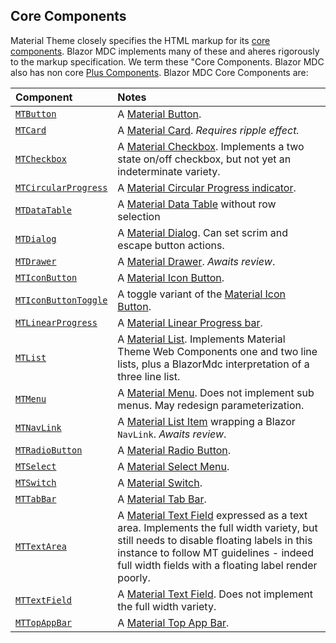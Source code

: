 ## Core Components

Material Theme closely specifies the HTML markup for its [core components](https://material.io/develop/web). Blazor MDC implements many of these and aheres rigorously to 
the markup specification. We term these "Core Components. Blazor MDC also has non core [Plus Components](PlusComponents.html). Blazor MDC Core Components are:

| Component | Notes |
| :-------- | :---- |
| [`MTButton`](~/BlazorMdc/Components/Button/MTButton.razor.html) | A [Material Button](https://material.io/develop/web/components/buttons/). |
| [`MTCard`](~/BlazorMdc/Components/Card/MTCard.razor.html) | A [Material Card](https://material.io/develop/web/components/cards/). _Requires ripple effect._ |
| [`MTCheckbox`](~/BlazorMdc/Components/Checkbox/MTCheckbox.razor.html) | A [Material Checkbox](https://material.io/develop/web/components/input-controls/checkboxes/). Implements a two state on/off checkbox, but not yet an indeterminate variety. |
| [`MTCircularProgress`](~/BlazorMdc/Components/CircularProgress/MTCircularProgress.razor.html) | A [Material Circular Progress indicator](https://material.io/develop/web/components/progress-indicator/). |
| [`MTDataTable`](~/BlazorMdc/Components/DataTable/MTDataTable.razor.html) | A [Material Data Table](https://material.io/develop/web/components/data-tables/) without row selection |
| [`MTDialog`](~/BlazorMdc/Components/Dialog/MTDialog.razor.html) | A [Material Dialog](https://material.io/develop/web/components/dialogs/). Can set scrim and escape button actions. |
| [`MTDrawer`](~/BlazorMdc/Components/Drawer/MTDrawer.razor.html) | A [Material Drawer](https://material.io/develop/web/components/drawers/). _Awaits review_. |
| [`MTIconButton`](~/BlazorMdc/Components/IconButton/MTIconButton.razor.html) | A [Material Icon Button](https://material.io/develop/web/components/buttons/icon-buttons/). |
| [`MTIconButtonToggle`](~/BlazorMdc/Components/IconButtonToggle/MTIconButtonToggle.razor.html) | A toggle variant of the [Material Icon Button](https://material.io/develop/web/components/buttons/icon-buttons/). |
| [`MTLinearProgress`](~/BlazorMdc/Components/LinearProgress/MTLinearProgress.razor.html) | A [Material Linear Progress bar](https://material.io/develop/web/components/progress-indicator/). |
| [`MTList`](~/BlazorMdc/Components/List/MTList.razor.html) | A [Material List](https://material.io/develop/web/components/lists/). Implements Material Theme Web Components one and two line lists, plus a BlazorMdc interpretation of a three line list. |
| [`MTMenu`](~/BlazorMdc/Components/Menu/MTMenu.razor.html) | A [Material Menu](https://material.io/develop/web/components/menus/). Does not implement sub menus. May redesign parameterization. |
| [`MTNavLink`](~/BlazorMdc/Components/NavLink/MTNavLink.razor.html) | A [Material List Item](https://material.io/develop/web/components/menus/) wrapping a Blazor `NavLink`. _Awaits review_. |
| [`MTRadioButton`](~/BlazorMdc/Components/RadioButton/MTRadioButton.razor.html) | A [Material Radio Button](https://material.io/develop/web/components/input-controls/radio-buttons/). |
| [`MTSelect`](~/BlazorMdc/Components/Select/MTSelect.razor.html) | A [Material Select Menu](https://material.io/develop/web/components/input-controls/select-menus/). |
| [`MTSwitch`](~/BlazorMdc/Components/Switch/MTSwitch.razor.html) | A [Material Switch](https://material.io/develop/web/components/input-controls/switches/). |
| [`MTTabBar`](~/BlazorMdc/Components/TabBar/MTTabBar.razor.html) | A [Material Tab Bar](https://material.io/develop/web/components/tabs/tab-bar/). |
| [`MTTextArea`](~/BlazorMdc/Components/TextArea/MTTextArea.razor.html) | A [Material Text Field](https://material.io/develop/web/components/input-controls/text-field/) expressed as a text area. Implements the full width variety, but still needs to disable floating labels in this instance to follow MT guidelines - indeed full width fields with a floating label render poorly. |
| [`MTTextField`](~/BlazorMdc/Components/TextField/MTTextField.razor.html) | A [Material Text Field](https://material.io/develop/web/components/input-controls/text-field/). Does not implement the full width variety. |
| [`MTTopAppBar`](~/BlazorMdc/Components/TopAppBar/MTTopAppBar.razor.html) | A [Material Top App Bar](https://material.io/develop/web/components/top-app-bar/). |